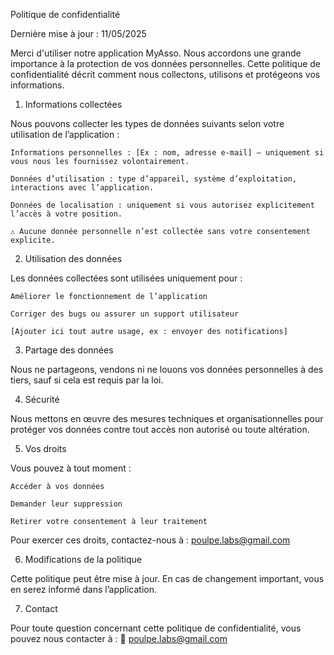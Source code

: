 Politique de confidentialité

Dernière mise à jour : 11/05/2025

Merci d'utiliser notre application MyAsso. Nous accordons une grande importance à la
protection de vos données personnelles. Cette politique de confidentialité décrit comment nous
collectons, utilisons et protégeons vos informations.

1. Informations collectées

Nous pouvons collecter les types de données suivants selon votre utilisation de l’application :

    Informations personnelles : [Ex : nom, adresse e-mail] – uniquement si vous nous les fournissez volontairement.

    Données d’utilisation : type d’appareil, système d’exploitation, interactions avec l’application.

    Données de localisation : uniquement si vous autorisez explicitement l’accès à votre position.

    ⚠️ Aucune donnée personnelle n’est collectée sans votre consentement explicite.

2. Utilisation des données

Les données collectées sont utilisées uniquement pour :

    Améliorer le fonctionnement de l’application

    Corriger des bugs ou assurer un support utilisateur

    [Ajouter ici tout autre usage, ex : envoyer des notifications]

3. Partage des données

Nous ne partageons, vendons ni ne louons vos données personnelles à des tiers, sauf si cela est
requis par la loi.

4. Sécurité

Nous mettons en œuvre des mesures techniques et organisationnelles pour protéger vos données contre
tout accès non autorisé ou toute altération.

5. Vos droits

Vous pouvez à tout moment :

    Accéder à vos données

    Demander leur suppression

    Retirer votre consentement à leur traitement

Pour exercer ces droits, contactez-nous à : poulpe.labs@gmail.com

6. Modifications de la politique

Cette politique peut être mise à jour. En cas de changement important, vous en serez informé dans
l’application.

7. Contact

Pour toute question concernant cette politique de confidentialité, vous pouvez nous contacter à :
📧 poulpe.labs@gmail.com
